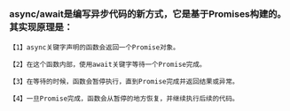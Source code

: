 ### async/await是编写异步代码的新方式，它是基于Promises构建的。其实现原理是：

```
【1】async关键字声明的函数会返回一个Promise对象。

【2】在这个函数内部，使用await关键字等待一个Promise完成。

【3】在等待的时候，函数会暂停执行，直到Promise完成并返回结果或异常。

【4】一旦Promise完成，函数会从暂停的地方恢复，并继续执行后续的代码。

```